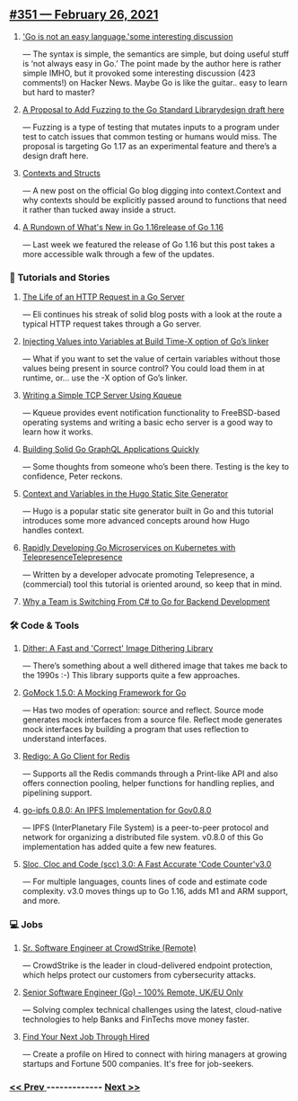 ## [#351 — February 26, 2021](https://golangweekly.com/issues/351)

1. ['Go is not an easy language.'some interesting discussion](https://golangweekly.com/link/103788/web)

     — The syntax is simple, the semantics are simple, but doing useful stuff is ‘not always easy in Go.’ The point made by the author here is rather simple IMHO, but it provoked some interesting discussion (423 comments!) on Hacker News. Maybe Go is like the guitar.. easy to learn but hard to master?
1. [A Proposal to Add Fuzzing to the Go Standard Librarydesign draft here](https://golangweekly.com/link/103790/web)

     — Fuzzing is a type of testing that mutates inputs to a program under test to catch issues that common testing or humans would miss. The proposal is targeting Go 1.17 as an experimental feature and there’s a design draft here.
1. [Contexts and Structs](https://golangweekly.com/link/103793/web)

     — A new post on the official Go blog digging into context.Context and why contexts should be explicitly passed around to functions that need it rather than tucked away inside a struct.
1. [A Rundown of What's New in Go 1.16release of Go 1.16](https://golangweekly.com/link/103794/web)

     — Last week we featured the release of Go 1.16 but this post takes a more accessible walk through a few of the updates.
### 📘 Tutorials and Stories

1. [The Life of an HTTP Request in a Go Server](https://golangweekly.com/link/103796/web)

     — Eli continues his streak of solid blog posts with a look at the route a typical HTTP request takes through a Go server.
1. [Injecting Values into Variables at Build Time-X option of Go’s linker](https://golangweekly.com/link/103797/web)

     — What if you want to set the value of certain variables without those values being present in source control? You could load them in at runtime, or… use the -X option of Go’s linker.
1. [Writing a Simple TCP Server Using Kqueue](https://golangweekly.com/link/103800/web)

     — Kqueue provides event notification functionality to FreeBSD-based operating systems and writing a basic echo server is a good way to learn how it works.
1. [Building Solid Go GraphQL Applications Quickly](https://golangweekly.com/link/103801/web)

     — Some thoughts from someone who’s been there. Testing is the key to confidence, Peter reckons.
1. [Context and Variables in the Hugo Static Site Generator](https://golangweekly.com/link/103802/web)

     — Hugo is a popular static site generator built in Go and this tutorial introduces some more advanced concepts around how Hugo handles context.
1. [Rapidly Developing Go Microservices on Kubernetes with TelepresenceTelepresence](https://golangweekly.com/link/103803/web)

     — Written by a developer advocate promoting Telepresence, a (commercial) tool this tutorial is oriented around, so keep that in mind.
1. [Why a Team is Switching From C# to Go for Backend Development](https://golangweekly.com/link/103805/web)

### 🛠 Code & Tools

1. [Dither: A Fast and 'Correct' Image Dithering Library](https://golangweekly.com/link/103806/web)

     — There’s something about a well dithered image that takes me back to the 1990s :-) This library supports quite a few approaches.
1. [GoMock 1.5.0: A Mocking Framework for Go](https://golangweekly.com/link/103807/web)

     — Has two modes of operation: source and reflect. Source mode generates mock interfaces from a source file. Reflect mode generates mock interfaces by building a program that uses reflection to understand interfaces.
1. [Redigo: A Go Client for Redis](https://golangweekly.com/link/103809/web)

     — Supports all the Redis commands through a Print-like API and also offers connection pooling, helper functions for handling replies, and pipelining support.
1. [go-ipfs 0.8.0: An IPFS Implementation for Gov0.8.0](https://golangweekly.com/link/103810/web)

     — IPFS (InterPlanetary File System) is a peer-to-peer protocol and network for organizing a distributed file system. v0.8.0 of this Go implementation has added quite a few new features.
1. [Sloc, Cloc and Code (scc) 3.0: A Fast Accurate 'Code Counter'v3.0](https://golangweekly.com/link/103812/web)

     — For multiple languages, counts lines of code and estimate code complexity. v3.0 moves things up to Go 1.16, adds M1 and ARM support, and more.
### 💻 Jobs

1. [Sr. Software Engineer at CrowdStrike (Remote)](https://golangweekly.com/link/103814/web)

     — CrowdStrike is the leader in cloud-delivered endpoint protection, which helps protect our customers from cybersecurity attacks.
1. [Senior Software Engineer (Go) - 100% Remote, UK/EU Only](https://golangweekly.com/link/103815/web)

     — Solving complex technical challenges using the latest, cloud-native technologies to help Banks and FinTechs move money faster.
1. [Find Your Next Job Through Hired](https://golangweekly.com/link/103816/web)

     — Create a profile on Hired to connect with hiring managers at growing startups and Fortune 500 companies. It's free for job-seekers.

### [ << Prev ](golangweekly-350.md) ------------- [ Next >> ](golangweekly-352.md)